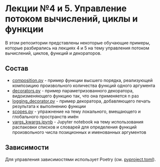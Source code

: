# Лекции №4 и 5. Управление потоком вычислений, циклы и функции

В этом репозитории представлены некоторые обучающие примеры, которые разбирались на лекциях 4 и 5
на тему управления потоком вычислений, циклов, функций и декораторов.

## Состав

 * [composition.py](composition.py) - пример функции высшего порядка, реализующей композицию произвольного
количества функций одного аргумента
 * [decorators.py](decorators.py) - пример параметризованного декоратора, видоизменяющего
функцию так, что она применяется n раз
 * [logging_decorator.py](logging_decorator.py) - пример декоратора, добавляющего печать результата
к выполнению функции
 * [scopes.py](scopes.py) - упражнение на тему локального, вмещающего и глобального пространств имён
 * [vargs_kwargs.ipynb](vargs_kwargs.ipynb) - Jupyter notebook на тему использования распаковки
списков и словарей для определения функций произвольного числа позиционных и именованных аргументов

## Зависимости

Для управления зависимостями использует Poetry (см. [pyproject.toml](pyproject.toml)).
